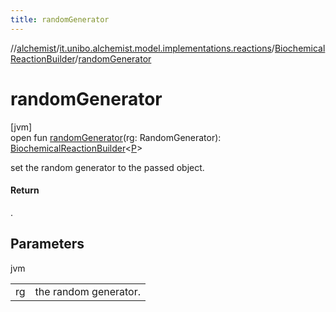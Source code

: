 ```yaml
---
title: randomGenerator
---
```

//[alchemist](../../../index.html)/[it.unibo.alchemist.model.implementations.reactions](../index.html)/[BiochemicalReactionBuilder](index.html)/[randomGenerator](random-generator.html)



# randomGenerator



[jvm]\
open fun [randomGenerator](random-generator.html)(rg: RandomGenerator): [BiochemicalReactionBuilder](index.html)<[P](../../it.unibo.alchemist.model.implementations.layers/-biomol-gradient-layer/index.html)>



set the random generator to the passed object.



#### Return



.



## Parameters


jvm

| | |
|---|---|
| rg | the random generator. |





